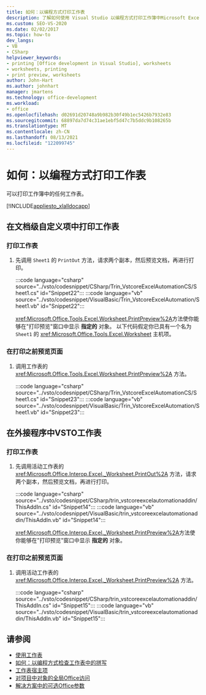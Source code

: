 ```yaml
---
title: 如何：以编程方式打印工作表
description: 了解如何使用 Visual Studio 以编程方式打印工作簿中Microsoft Excel工作表。
ms.custom: SEO-VS-2020
ms.date: 02/02/2017
ms.topic: how-to
dev_langs:
- VB
- CSharp
helpviewer_keywords:
- printing [Office development in Visual Studio], worksheets
- worksheets, printing
- print preview, worksheets
author: John-Hart
ms.author: johnhart
manager: jmartens
ms.technology: office-development
ms.workload:
- office
ms.openlocfilehash: d02691d20748a9b982b30f49b1ec5426b7932e83
ms.sourcegitcommit: 68897da7d74c31ae1ebf5d47c7b5ddc9b108265b
ms.translationtype: MT
ms.contentlocale: zh-CN
ms.lasthandoff: 08/13/2021
ms.locfileid: "122099745"
---
```

# <a name="how-to-programmatically-print-worksheets"></a>如何：以编程方式打印工作表

可以打印工作簿中的任何工作表。

[!INCLUDE[appliesto_xlalldocapp](../vsto/includes/appliesto-xlalldocapp-md.md)]

## <a name="print-a-worksheet-in-a-document-level-customization"></a>在文档级自定义项中打印工作表

### <a name="to-print-a-worksheet"></a>打印工作表

1. 先调用 `Sheet1` 的 `PrintOut` 方法，请求两个副本，然后预览文档，再进行打印。

    :::code language="csharp" source="../vsto/codesnippet/CSharp/Trin_VstcoreExcelAutomationCS/Sheet1.cs" id="Snippet22":::
    :::code language="vb" source="../vsto/codesnippet/VisualBasic/Trin_VstcoreExcelAutomation/Sheet1.vb" id="Snippet22":::

   <xref:Microsoft.Office.Tools.Excel.Worksheet.PrintPreview%2A>方法使你能够在"打印预览"窗口中显示 **指定的** 对象。 以下代码假定你已具有一个名为 `Sheet1` 的 <xref:Microsoft.Office.Tools.Excel.Worksheet> 主机项。

### <a name="to-preview-a-page-before-printing"></a>在打印之前预览页面

1. 调用工作表的 <xref:Microsoft.Office.Tools.Excel.Worksheet.PrintPreview%2A> 方法。

     :::code language="csharp" source="../vsto/codesnippet/CSharp/Trin_VstcoreExcelAutomationCS/Sheet1.cs" id="Snippet23":::
     :::code language="vb" source="../vsto/codesnippet/VisualBasic/Trin_VstcoreExcelAutomation/Sheet1.vb" id="Snippet23":::

## <a name="print-a-worksheet-in-a-vsto-add-in"></a>在外接程序中VSTO工作表

### <a name="to-print-a-worksheet"></a>打印工作表

1. 先调用活动工作表的 <xref:Microsoft.Office.Interop.Excel._Worksheet.PrintOut%2A> 方法，请求两个副本，然后预览文档，再进行打印。

    :::code language="csharp" source="../vsto/codesnippet/CSharp/trin_vstcoreexcelautomationaddin/ThisAddIn.cs" id="Snippet14":::
    :::code language="vb" source="../vsto/codesnippet/VisualBasic/trin_vstcoreexcelautomationaddin/ThisAddIn.vb" id="Snippet14":::

   <xref:Microsoft.Office.Interop.Excel._Worksheet.PrintPreview%2A>方法使你能够在"打印预览"窗口中显示 **指定的** 对象。

### <a name="to-preview-a-page-before-printing"></a>在打印之前预览页面

1. 调用活动工作表的 <xref:Microsoft.Office.Interop.Excel._Worksheet.PrintPreview%2A> 方法。

     :::code language="csharp" source="../vsto/codesnippet/CSharp/trin_vstcoreexcelautomationaddin/ThisAddIn.cs" id="Snippet15":::
     :::code language="vb" source="../vsto/codesnippet/VisualBasic/trin_vstcoreexcelautomationaddin/ThisAddIn.vb" id="Snippet15":::

## <a name="see-also"></a>请参阅

- [使用工作表](../vsto/working-with-worksheets.md)
- [如何：以编程方式检查工作表中的拼写](../vsto/how-to-programmatically-check-spelling-in-worksheets.md)
- [工作表宿主项](../vsto/worksheet-host-item.md)
- [对项目中对象的全局Office访问](../vsto/global-access-to-objects-in-office-projects.md)
- [解决方案中的可选Office参数](../vsto/optional-parameters-in-office-solutions.md)
